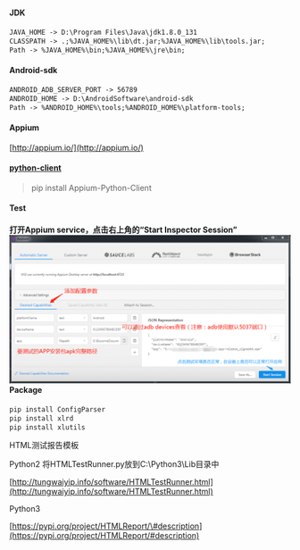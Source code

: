 #### JDK

```
JAVA_HOME -> D:\Program Files\Java\jdk1.8.0_131
CLASSPATH -> .;%JAVA_HOME%\lib\dt.jar;%JAVA_HOME%\lib\tools.jar;
Path -> %JAVA_HOME%\bin;%JAVA_HOME%\jre\bin;
```

#### Android-sdk

```
ANDROID_ADB_SERVER_PORT -> 56789
ANDROID_HOME -> D:\AndroidSoftware\android-sdk
Path -> %ANDROID_HOME%\tools;%ANDROID_HOME%\platform-tools;
```

#### Appium

[http://appium.io/](http://appium.io/)

#### [**python-client**](https://github.com/appium/python-client)

> pip install Appium-Python-Client

#### Test

#### 打开Appium service，点击右上角的“Start Inspector Session”![](/assets/Appium/appium_test_evn.png)Package

```
pip install ConfigParser
pip install xlrd
pip install xlutils
```

HTML测试报告模板

Python2  将HTMLTestRunner.py放到C:\Python3\Lib目录中

[http://tungwaiyip.info/software/HTMLTestRunner.html](http://tungwaiyip.info/software/HTMLTestRunner.html)

Python3 

[https://pypi.org/project/HTMLReport/\#description](https://pypi.org/project/HTMLReport/#description)

